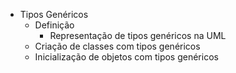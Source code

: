 * Tipos Genéricos
  * Definição
     * Representação de tipos genéricos na UML
  * Criação de classes com tipos genéricos
  * Inicialização de objetos com tipos genéricos  
